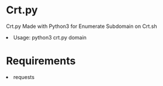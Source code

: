 # Crt.py
Crt.py Made with Python3 for Enumerate Subdomain on Crt.sh
  <li> Usage: python3 crt.py domain</li>

# Requirements
  <li> requests </li>
  
